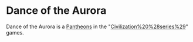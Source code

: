 # Dance of the Aurora

Dance of the Aurora is a [Pantheons](pantheon) in the "[Civilization%20%28series%29](Civilization)" games.